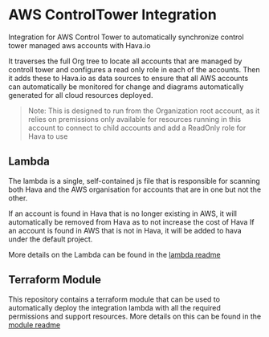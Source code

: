 # AWS ControlTower Integration

Integration for AWS Control Tower to automatically synchronize control tower managed aws accounts with Hava.io

It traverses the full Org tree to locate all accounts that are managed by controll tower and configures a read only role in each of the accounts. Then it adds these to Hava.io as data sources to ensure that all AWS accounts can automatically be monitored for change and diagrams automatically generated for all cloud resources deployed.

> Note: This is designed to run from the Organization root account, as it relies on premissions only available for resources running in this account to connect to child accounts and add a ReadOnly role for Hava to use

## Lambda

The lambda is a single, self-contained js file that is responsible for scanning both Hava and the AWS organisation for accounts that are in one but not the other. 

If an account is found in Hava that is no longer existing in AWS, it will automatically be removed from Hava as to not increase the cost of Hava
If an account is found in AWS that is not in Hava, it will be added to hava under the default project. 

More details on the Lambda can be found in the [lambda readme](lambda/README.md)

## Terraform Module

This repository contains a terraform module that can be used to automatically deploy the integration lambda with all the required permissions and support resources. More details on this can be found in the [module readme](terraform/README.md)